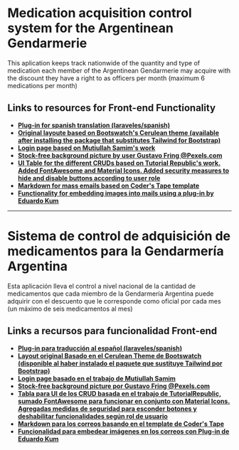 # Medication acquisition control system for the Argentinean Gendarmerie

This aplication keeps track nationwide of the quantity and type of medication each member of the Argentinean Gendarmerie may acquire with the discount they have a right to as officers per month (maximum 6 medications per month)

## Links to resources for Front-end Functionality


-   **[Plug-in for spanish translation (laraveles/spanish)](https://github.com/Laraveles/spanish)**
-   **[Original layoute based on Bootswatch's Cerulean theme (available after installing the package that substitutes Tailwind for Bootstrap)](https://bootswatch.com/cerulean/)**
-   **[Login page based on Mutiullah Samim's work](https://bootsnipp.com/snippets/3522X)**
-   **[Stock-free background picture by user Gustavo Fring @Pexels.com](https://www.pexels.com/es-es/@gustavo-fring)**
-   **[UI Table for the different CRUDs based on Tutorial Republic's work. Added FontAwesome and Material Icons. Added security measures to hide and disable buttons according to user role](https://www.tutorialrepublic.com/snippets/preview.php?topic=bootstrap&file=crud-data-table-for-database-with-modal-form)**
-   **[Markdown for mass emails based on Coder's Tape template](https://www.youtube.com/watch?v=HCe700GIpz4)**
-   **[Functionality for embedding images into mails using a plug-in by Eduardo Kum](https://github.com/eduardokum/laravel-mail-auto-embed)**

--------------------------------------------------------------------------------------------------------------------

# Sistema de control de adquisición de medicamentos para la Gendarmería Argentina

Esta aplicación lleva el control a nivel nacional de la cantidad de medicamentos que cada miembro de la Gendarmería Argentina puede adquirir con el descuento que le corresponde como oficial por cada mes (un máximo de seis medicamentos al mes)

## Links a recursos para funcionalidad Front-end

-   **[Plug-in para traducción al español (laraveles/spanish)](https://github.com/Laraveles/spanish)**
-   **[Layout original Basado en el Cerulean Theme de Bootswatch (disponible al haber instalado el paquete que sustituye Tailwind por Bootstrap)](https://bootswatch.com/cerulean/)**
-   **[Login page basado en el trabajo de Mutiullah Samim](https://bootsnipp.com/snippets/3522X)**
-   **[Stock-free background picture por Gustavo Fring @Pexels.com](https://www.pexels.com/es-es/@gustavo-fring)**
-   **[Tabla para UI de los CRUD basada en el trabajo de TutorialRepublic, sumado FontAwesome para funcionar en conjunto con Material Icons. Agregadas medidas de seguridad para esconder botones y deshabilitar funcionalidades según rol de usuario](https://www.tutorialrepublic.com/snippets/preview.php?topic=bootstrap&file=crud-data-table-for-database-with-modal-form)**
-   **[Markdown para los correos basando en el template de Coder's Tape](https://www.youtube.com/watch?v=HCe700GIpz4)**
-   **[Funcionalidad para embedear imágenes en los correos con Plug-in de Eduardo Kum](https://github.com/eduardokum/laravel-mail-auto-embed)**


